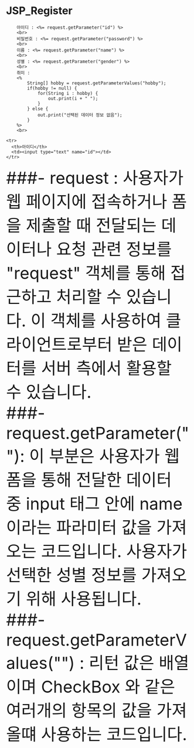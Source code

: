# JSP_Register

```
	아이디 : <%= request.getParameter("id") %>
	<br>
	비밀번호 : <%= request.getParameter("password") %>
	<br>
	이름 : <%= request.getParameter("name") %>
	<br>
	성별 : <%= request.getParameter("gender") %>
	<br>
	취미 : 
	<%
		String[] hobby = request.getParameterValues("hobby");
		if(hobby != null) {			
			for(String i : hobby) {
				out.print(i + " ");
			}
		} else {
			out.print("선택된 데이터 정보 없음");
		}
	%>
	<br>
```

```
<tr>
  <th>아이디</th>
  <td><input type="text" name="id"></td>
</tr>
```
<div style = "font-size: 45px;">
###- request : 사용자가 웹 페이지에 접속하거나 폼을 제출할 때 전달되는 데이터나 요청 관련 정보를 "request" 객체를 통해 접근하고 처리할 수 있습니다. 이 객체를 사용하여 클라이언트로부터 받은 데이터를 서버 측에서 활용할 수 있습니다.
<br>
###- request.getParameter(""): 이 부분은 사용자가 웹 폼을 통해 전달한 데이터 중 input 태그 안에 name 이라는 파라미터 값을 가져오는 코드입니다. 사용자가 선택한 성별 정보를 가져오기 위해 사용됩니다.
<br>
###- request.getParameterValues("") : 리턴 값은 배열 이며 CheckBox 와 같은 여러개의 항목의 값을 가져올떄 사용하는 코드입니다.
	
</div>
